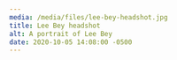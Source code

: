 ```yaml
---
media: /media/files/lee-bey-headshot.jpg
title: Lee Bey headshot
alt: A portrait of Lee Bey
date: 2020-10-05 14:08:00 -0500
---
```

